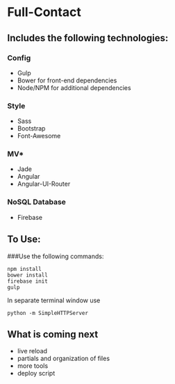 # Full-Contact

## Includes the following technologies:

### Config
* Gulp
* Bower for front-end dependencies
* Node/NPM for additional dependencies

### Style
* Sass
* Bootstrap
* Font-Awesome

### MV*
* Jade
* Angular
* Angular-UI-Router

### NoSQL Database
* Firebase



## To Use:

###Use the following commands:
```
npm install
bower install
firebase init
gulp
```
In separate terminal window use

```
python -m SimpleHTTPServer
```

## What is coming next
* live reload
* partials and organization of files
* more tools
* deploy script
